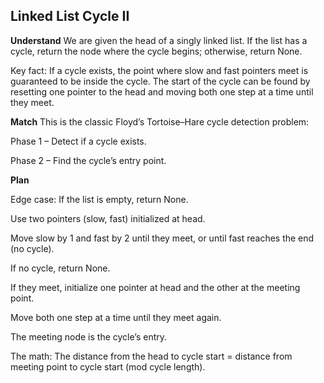 ## Linked List Cycle II

**Understand**
We are given the head of a singly linked list. If the list has a cycle, return the node where the cycle begins; otherwise, return None.

Key fact: If a cycle exists, the point where slow and fast pointers meet is guaranteed to be inside the cycle. The start of the cycle can be found by resetting one pointer to the head and moving both one step at a time until they meet.

**Match**
This is the classic Floyd’s Tortoise–Hare cycle detection problem:

Phase 1 – Detect if a cycle exists.

Phase 2 – Find the cycle’s entry point.

**Plan**

Edge case: If the list is empty, return None.

Use two pointers (slow, fast) initialized at head.

Move slow by 1 and fast by 2 until they meet, or until fast reaches the end (no cycle).

If no cycle, return None.

If they meet, initialize one pointer at head and the other at the meeting point.

Move both one step at a time until they meet again.

The meeting node is the cycle’s entry.

The math: The distance from the head to cycle start = distance from meeting point to cycle start (mod cycle length).